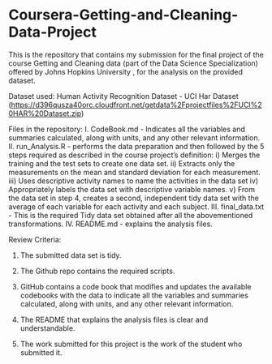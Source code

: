 # Coursera-Getting-and-Cleaning-Data-Project
This is the repository that contains my submission for the final project of the course Getting and Cleaning data (part of the Data Science Specialization) offered by Johns Hopkins University
, for the analysis on the provided dataset.

Dataset used:
Human Activity Recognition Dataset - UCI Har Dataset (https://d396qusza40orc.cloudfront.net/getdata%2Fprojectfiles%2FUCI%20HAR%20Dataset.zip)

Files in the repository:
I. CodeBook.md - Indicates all the variables and summaries calculated, along with units, and any other relevant information.
II. run_Analysis.R - performs the data preparation and then followed by the 5 steps required as described in the course project’s definition:
	i) Merges the training and the test sets to create one data set.
	ii) Extracts only the measurements on the mean and standard deviation for each measurement.
	iii) Uses descriptive activity names to name the activities in the data set
	iv) Appropriately labels the data set with descriptive variable names.
	v) From the data set in step 4, creates a second, independent tidy data set with the average of each variable for each activity and each subject.
III. final_data.txt - This is the required Tidy data set obtained after all the abovementioned transformations.
IV. README.md - explains the analysis files.

Review Criteria:
  1. The submitted data set is tidy. 

  2. The Github repo contains the required scripts.

  3. GitHub contains a code book that modifies and updates the available codebooks with the data to indicate all the variables and summaries calculated, along with units, and any other relevant information.

  4. The README that explains the analysis files is clear and understandable.

  5. The work submitted for this project is the work of the student who submitted it.
